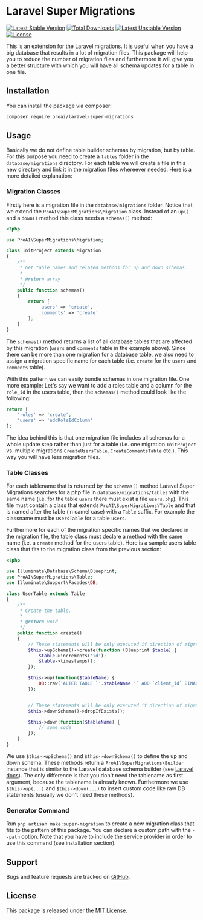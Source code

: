# Laravel Super Migrations

[![Latest Stable Version](https://poser.pugx.org/proai/laravel-super-migrations/v/stable)](https://packagist.org/packages/proai/laravel-super-migrations) [![Total Downloads](https://poser.pugx.org/proai/laravel-super-migrations/downloads)](https://packagist.org/packages/proai/laravel-super-migrations) [![Latest Unstable Version](https://poser.pugx.org/proai/laravel-super-migrations/v/unstable)](https://packagist.org/packages/proai/laravel-super-migrations) [![License](https://poser.pugx.org/proai/laravel-super-migrations/license)](https://packagist.org/packages/proai/laravel-super-migrations)

This is an extension for the Laravel migrations. It is useful when you have a big database that results in a lot of migration files. This package will help you to reduce the number of migration files and furthermore it will give you a better structure with which you will have all schema updates for a table in one file.

## Installation

You can install the package via composer:

```bash
composer require proai/laravel-super-migrations
```

## Usage

Basically we do not define table builder schemas by migration, but by table. For this purpose you need to create a `tables` folder in the `database/migrations` directory. For each table we will create a file in this new directory and link it in the migration files whereever needed. Here is a more detailed explanation:

### Migration Classes

Firstly here is a migration file in the `database/migrations` folder. Notice that we extend the `ProAI\SuperMigrations\Migration` class. Instead of an `up()` and a `down()` method this class needs a `schemas()` method:

```php
<?php

use ProAI\SuperMigrations\Migration;

class InitProject extends Migration
{
    /**
     * Get table names and related methods for up and down schemas.
     *
     * @return array
     */
    public function schemas()
    {
        return [
            'users' => 'create',
            'comments' => 'create'
        ];
    }
}

```

The `schemas()` method returns a list of all database tables that are affected by this migration (`users` and `comments` table in the example above). Since there can be more than one migration for a database table, we also need to assign a migration specific name for each table (i.e. `create` for the `users` and `comments` table).

With this pattern we can easily bundle schemas in one migration file. One more example: Let's say we want to add a roles table and a column for the `role_id` in the users table, then the `schemas()` method could look like the following:

```php
return [
    'roles' => 'create',
    'users' => 'addRoleIdColumn'
];

```

The idea behind this is that one migration file includes all schemas for a whole update step rather than just for a table (i.e. one migration `InitProject` vs. multiple migrations `CreateUsersTable`, `CreateCommentsTable` etc.). This way you will have less migration files.

### Table Classes

For each tablename that is returned by the `schemas()` method Laravel Super Migrations searches for a php file in `database/migrations/tables` with the same name (i.e. for the table `users` there must exist a file `users.php`). This file must contain a class that extends `ProAI\SuperMigrations\Table` and that is named after the table (in camel case) with a `Table` suffix. For example the classname must be `UsersTable` for a table `users`.

Furthermore for each of the migration specific names that we declared in the migration file, the table class must declare a method with the same name (i.e. a `create` method for the users table). Here is a sample users table class that fits to the migration class from the previous section:

```php
<?php

use Illuminate\Database\Schema\Blueprint;
use ProAI\SuperMigrations\Table;
use Illuminate\Support\Facades\DB;

class UserTable extends Table
{
    /**
     * Create the table.
     *
     * @return void
     */
    public function create()
    {
        // These statements will be only executed if direction of migrations is up
        $this->upSchema()->create(function (Blueprint $table) {
            $table->increments('id');
            $table->timestamps();
        });

        $this->up(function($tableName) {
            DB::raw('ALTER TABLE `'.$tableName.'` ADD `client_id` BINARY(16)');
        });


        // These statements will be only executed if direction of migrations is down
        $this->downSchema()->dropIfExists();

        $this->down(function($tableName) {
            // some code
        });
    }
}

```

We use `$this->upSchema()` and `$this->downSchema()` to define the up and down schema. These methods return a `ProAI\SuperMigrations\Builder` instance that is similar to the Laravel database schema builder (see [Laravel docs](https://laravel.com/docs/5.3/migrations)). The only difference is that you don't need the tablename as first argument, because the tablename is already known. Furthermore we use `$this->up(...)` and `$this->down(...)` to insert custom code like raw DB statements (usually we don't need these methods).

### Generator Command

Run `php artisan make:super-migration` to create a new migration class that fits to the pattern of this package. You can declare a custom path with the `--path` option. Note that you have to include the service provider in order to use this command (see installation section).

## Support

Bugs and feature requests are tracked on [GitHub](https://github.com/proai/laravel-super-migrations/issues).

## License

This package is released under the [MIT License](LICENSE).

